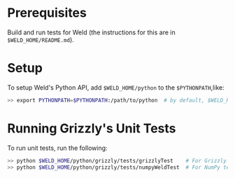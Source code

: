 Prerequisites
=============

Build and run tests for Weld (the instructions for this are in  `$WELD_HOME/README.md`).


Setup
=====

To setup Weld's Python API, add `$WELD_HOME/python` to the `$PYTHONPATH`,like:
```bash
>> export PYTHONPATH=$PYTHONPATH:/path/to/python  # by default, $WELD_HOME/python
```

Running Grizzly's Unit Tests
============================

To run unit tests, run the following:

```bash
>> python $WELD_HOME/python/grizzly/tests/grizzlyTest    # For Grizzly tests
>> python $WELD_HOME/python/grizzly/tests/numpyWeldTest  # For NumPy tests
```
